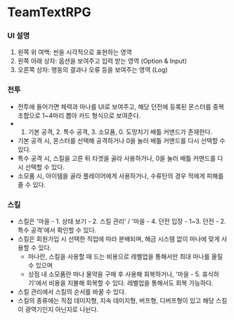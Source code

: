 # TeamTextRPG

### UI 설명

1. 왼쪽 위 여백: 씬을 시각적으로 표현하는 영역
2. 왼쪽 아래 상자: 옵션을 보여주고 입력 받는 영역 (Option & Input)
3. 오른쪽 상자: 행동의 결과나 오류 등을 보여주는 영역 (Log)

### 전투

* 전투에 들어가면 체력과 마나를 UI로 보여주고, 해당 던전에 등록된 몬스터를 중복 조합으로 1~4마리 뽑아 카드 형식으로 보여준다.
* 1. 기본 공격, 2. 특수 공격, 3. 소모품, 0. 도망치기 배틀 커맨드가 존재한다.
* 기본 공격 시, 몬스터를 선택해 공격하거나 0을 눌러 배틀 커맨드를 다시 선택할 수 있다.
* 특수 공격 시, 스킬을 고른 뒤 타겟을 골라 사용하거나, 0을 눌러 배틀 커맨드를 다시 선택할 수 있다.
* 소모품 시, 아이템을 골라 플레이어에게 사용하거나, 수류탄의 경우 적에게 피해를 줄 수 있다.

### 스킬

* 스킬은 '마을 - 1. 상태 보기 - 2. 스킬 관리' / '마을 - 4. 던전 입장 - 1~3. 던전 - 2. 특수 공격'에서 확인할 수 있다.
* 스킬은 회원가입 시 선택한 직업에 따라 분배되며, 해금 시스템 없이 마나에 맞게 사용할 수 있다.
  - 마나란, 스킬을 사용할 때 드는 비용으로 레벨업을 통해서만 최대 마나를 올릴 수 있으며
  - 상점 내 소모품란 마나 물약을 구매 후 사용해 회복하거나, '마을 - 5. 휴식하기'에서 비용을 지불해 회복할 수 있다. 레벨업을 통해서도 회복 가능하다.
* 스킬 관리에서 스킬의 순서를 바꿀 수 있다.
* 스킬의 종류에는 직접 데미지형, 지속 데미지형, 버프형, 디버프형이 있고 해당 스킬이 광역기인지 아닌지로 나뉜다.

